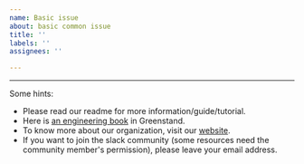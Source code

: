 ```yaml
---
name: Basic issue
about: basic common issue
title: ''
labels: ''
assignees: ''

---
```


---

Some hints:

- Please read our readme for more information/guide/tutorial.
- Here is [an engineering book](https://greenstand.gitbook.io/engineering/) in Greenstand.
- To know more about our organization, visit our [website](https://greenstand.org).
- If you want to join the slack community (some resources need the community member's permission), please leave your email address.
